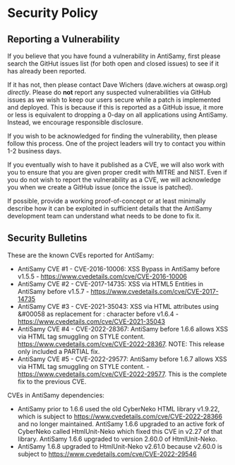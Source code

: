 # Security Policy

## Reporting a Vulnerability

If you believe that you have found a vulnerability in AntiSamy, first please search the
GitHut issues list (for both open and closed issues) to see if it has already been reported.

If it has not, then please contact Dave Wichers (dave.wichers at owasp.org) _directly_.
Please do **not** report any suspected vulnerabilities via GitHub issues
as we wish to keep our users secure while a patch is implemented and deployed. 
This is because if this is reported as a GitHub issue, it more or less is equivalent 
to dropping a 0-day on all applications using AntiSamy. Instead, we encourage
responsible disclosure.

If you wish to be acknowledged for finding the vulnerability, then please follow
this process. One of the project leaders will try to contact you within 1-2 business days.

If you eventually wish to have it published as a CVE, we will also work with you
to ensure that you are given proper credit with MITRE and NIST. Even if you do
not wish to report the vulnerability as a CVE, we will acknowledge you when we
create a GitHub issue (once the issue is patched).

If possible, provide a working proof-of-concept or at least minimally describe
how it can be exploited in sufficient details that the AntiSamy development team
can understand what needs to be done to fix it.

## Security Bulletins

These are the known CVEs reported for AntiSamy:

* AntiSamy CVE #1 - CVE-2016-10006: XSS Bypass in AntiSamy before v1.5.5 - https://www.cvedetails.com/cve/CVE-2016-10006
* AntiSamy CVE #2 - CVE-2017-14735: XSS via HTML5 Entities in AntiSamy before v1.5.7 - https://www.cvedetails.com/cve/CVE-2017-14735
* AntiSamy CVE #3 - CVE-2021-35043: XSS via HTML attributes using &#00058 as replacement for : character before v1.6.4 - https://www.cvedetails.com/cve/CVE-2021-35043
* AntiSamy CVE #4 - CVE-2022-28367: AntiSamy before 1.6.6 allows XSS via HTML tag smuggling on STYLE content. https://www.cvedetails.com/cve/CVE-2022-28367. NOTE: This release only included a PARTIAL fix.
* AntiSamy CVE #5 - CVE-2022-29577: AntiSamy before 1.6.7 allows XSS via HTML tag smuggling on STYLE content. - https://www.cvedetails.com/cve/CVE-2022-29577. This is the complete fix to the previous CVE.

CVEs in AntiSamy dependencies:
* AntiSamy prior to 1.6.6 used the old CyberNeko HTML library v1.9.22, which is subject to https://www.cvedetails.com/cve/CVE-2022-28366 and no longer maintained. AntiSamy 1.6.6 upgraded to an active fork of CyberNeko called HtmlUnit-Neko which fixed this CVE in v2.27 of that library. AntiSamy 1.6.6 upgraded to version 2.60.0 of HtmlUnit-Neko.
* AntiSamy 1.6.8 upgraded to HtmlUnit-Neko v2.61.0 because v2.60.0 is subject to https://www.cvedetails.com/cve/CVE-2022-29546
